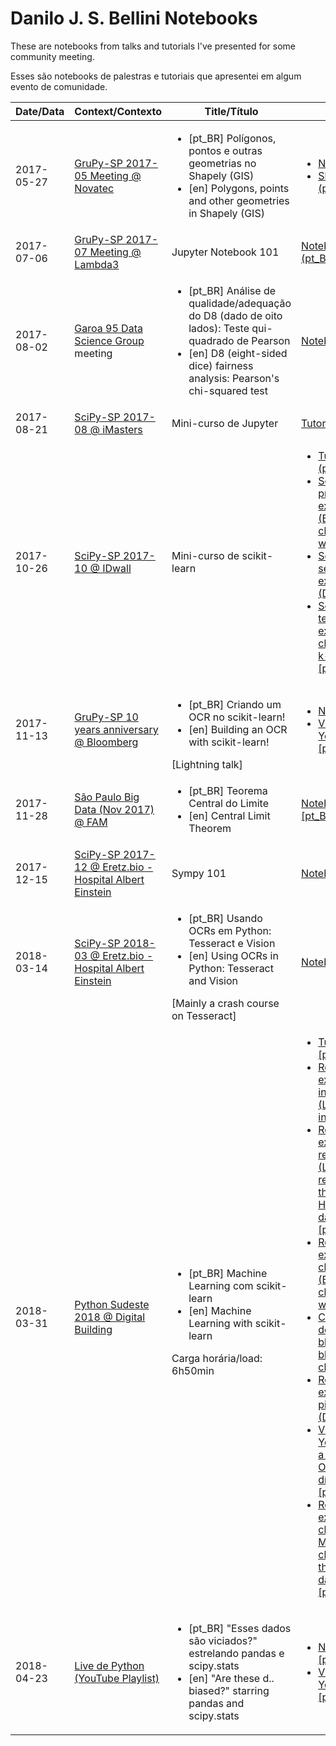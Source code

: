 # Danilo J. S. Bellini Notebooks

These are notebooks from talks and tutorials I've presented for some
community meeting.

Esses são notebooks de palestras e tutoriais que apresentei em algum
evento de comunidade.

<table>
  <thead>
    <th>Date/Data</th>
    <th>Context/Contexto</th>
    <th>Title/Título</th>
    <th>Links</th>
  </thead>
  <tbody>
    <tr>
      <td>2017-05-27</td>
      <td><a href="https://github.com/grupy-sp/encontros/blob/master/2017/2017-05-novatec.md">GruPy-SP 2017-05 Meeting @ Novatec</a></td>
      <td>
        <ul>
          <li>[pt_BR] Polígonos, pontos e outras geometrias no Shapely (GIS)</li>
          <li>[en] Polygons, points and other geometries in Shapely (GIS)</li>
        </ul>
      </td>
      <td>
        <ul>
          <li><a href="2017-05-27_Shapely.ipynb">Notebook</a></li>
          <li><a href="https://www.slideshare.net/djsbellini/20170527-grupysp-polgonos-pontos-e-outras-geometrias-no-shapely-gis">Slides (pt_BR)</a></li>
        </ul>
      </td>
    </tr>
    <tr>
      <td>2017-07-06</td>
      <td><a href="https://github.com/grupy-sp/encontros/blob/master/2017/2017-07-lambda3.md">GruPy-SP 2017-07 Meeting @ Lambda3</a></td>
      <td>Jupyter Notebook 101</td>
      <td><a href="2017-07-06_Jupyter_101_GruPy.ipynb">Notebook (pt_BR)</a></td>
    </tr>
    <tr>
      <td>2017-08-02</td>
      <td><a href="http://groups.google.com/group/garoa95">Garoa 95 Data Science Group</a> meeting</td>
      <td>
        <ul>
          <li>[pt_BR] Análise de qualidade/adequação do D8 (dado de oito lados): Teste qui-quadrado de Pearson</li>
          <li>[en] D8 (eight-sided dice) fairness analysis: Pearson's chi-squared test</li>
        </ul>
      </td>
      <td><a href="2017-08-02_D8_Analysis.ipynb">Notebook</a></td>
    </tr>
    <tr>
      <td>2017-08-21</td>
      <td><a href="https://www.meetup.com/pt-BR/Grupy-SP/events/242551265/">SciPy-SP 2017-08 @ iMasters</a></td>
      <td>Mini-curso de Jupyter</td>
      <td><a href="2017-08-21_Jupyter/Mini-Curso_Jupyter.ipynb">Tutorial (pt_BR)</a></td>
    </tr>
    <tr>
      <td>2017-10-26</td>
      <td><a href="https://www.meetup.com/pt-BR/Grupy-SP/events/244123986/">SciPy-SP 2017-10 @ IDwall</a></td>
      <td>Mini-curso de scikit-learn</td>
      <td>
        <ul>
          <li><a href="2017-10-26_scikit-learn/mini-curso_scikit-learn.ipynb">Tutorial (pt_BR)</a></li>
          <li><a href="2017-10-26_scikit-learn/resposta-exercicio-1.ipynb">Solução do primeiro exercício (Blob classification w/ SVM)</a></li>
          <li><a href="2017-11-13_OCR_GruPy-SP_10_anos.ipynb">Solução do segundo exercício (Digits OCR)</a></li>
          <li><a href="2018-03-31_scikit-learn/resposta-exercicio-clustering.ipynb">Solução do terceiro exercício (Iris clustering w/ k-Means) [pt_br]</a></li>
        </ul>
      </td>
    </tr>
    <tr>
      <td>2017-11-13</td>
      <td><a href="https://www.meetup.com/pt-BR/Grupy-SP/events/244141428/">GruPy-SP 10 years anniversary @ Bloomberg</a></td>
      <td>
        <ul>
          <li>[pt_BR] Criando um OCR no scikit-learn!</li>
          <li>[en] Building an OCR with scikit-learn!</li>
        </ul>
        [Lightning talk]
      </td>
      <td>
        <ul>
          <li><a href="2017-11-13_OCR_GruPy-SP_10_anos.ipynb">Notebook</a></li>
          <li><a href="https://youtu.be/kDmsYpRuNPA?t=45m50s">Video @ YouTube [pt_br]</a></li>
        </ul>
      </td>
    </tr>
    <tr>
      <td>2017-11-28</td>
      <td><a href="https://www.meetup.com/pt-BR/Sao-Paulo-Big-Data-Meetup/events/244999924/">São Paulo Big Data (Nov 2017) @ FAM</a></td>
      <td>
        <ul>
          <li>[pt_BR] Teorema Central do Limite</li>
          <li>[en] Central Limit Theorem</li>
        </ul>
      </td>
      <td><a href="2017-11-28_Teorema_Limite_Central/2017-11-28_Teorema_Limite_Central.ipynb">Notebook [pt_BR]</a></td>
    </tr>
    <tr>
      <td>2017-12-15</td>
      <td><a href="https://www.meetup.com/pt-BR/Grupy-SP/events/245710623/">SciPy-SP 2017-12 @ Eretz.bio - Hospital Albert Einstein</a></td>
      <td>Sympy 101</td>
      <td><a href="2017-12-15_Sympy_101/2017-12-15_Sympy_101.ipynb">Notebook</a></td>
    </tr>
    <tr>
      <td>2018-03-14</td>
      <td><a href="https://www.meetup.com/pt-BR/Grupy-SP/events/248111900/">SciPy-SP 2018-03 @ Eretz.bio - Hospital Albert Einstein</a></td>
      <td>
        <ul>
          <li>[pt_BR] Usando OCRs em Python: Tesseract e Vision</li>
          <li>[en] Using OCRs in Python: Tesseract and Vision</li>
        </ul>
        [Mainly a crash course on Tesseract]
      </td>
      <td><a href="2018-03-14_OCRs/2018-03-14_OCRs.ipynb">Notebook [en]</a></td>
    </tr>
    <tr>
      <td>2018-03-31</td>
      <td><a href="http://pythonsudeste.org">Python Sudeste 2018 @ Digital Building</a></td>
      <td>
        <ul>
          <li>[pt_BR] Machine Learning com scikit-learn</li>
          <li>[en] Machine Learning with scikit-learn</li>
        </ul>
        Carga horária/load: 6h50min
      </td>
      <td>
        <ul>
          <li><a href="2018-03-31_scikit-learn/sklearn_tutorial.ipynb">Tutorial [pt_br]</a></li>
          <li><a href="2018-03-31_scikit-learn/resposta-exercicio-interpolacao.ipynb">Resposta ao exercício de interpolação (Linear interpolation)</a></li>
          <li><a href="2018-03-31_scikit-learn/resposta-exercicio-regressao.ipynb">Resposta ao exercício de regressão (Linear regression of the Boston House Prices dataset) [pt_br]</a></li>
          <li><a href="2018-03-31_scikit-learn/resposta-exercicio-classificacao.ipynb">Resposta ao exercício de classificação (Blob classification w/ SVM)</a></li>
          <li><a href="2017-10-26_scikit-learn/resposta-exercicio-1.ipynb">Classificação de outros blobs (other blobs classification)</a></li>
          <li><a href="2017-11-13_OCR_GruPy-SP_10_anos.ipynb">Resposta ao exercício de pipeline (Digits OCR)</a></li>
          <li><a href="https://youtu.be/kDmsYpRuNPA?t=45m50s">Vídeo no YouTube com a solução do OCR de dígitos [pt_br]</a></li>
          <li><a href="2018-03-31_scikit-learn/resposta-exercicio-clustering.ipynb">Resposta ao exercício de clustering (k-Means clustering of the Iris dataset) [pt_br]</a></li>
        </ul>
      </td>
    </tr>
    <tr>
      <td>2018-04-23</td>
      <td><a href="https://www.youtube.com/watch?v=UsNH6rBibwg&list=PLOQgLBuj2-3K1hb7XgkGPb4S9YNIeHsPk">Live de Python (YouTube Playlist)</a></td>
      <td>
        <ul>
          <li>[pt_BR] "Esses dados são viciados?" estrelando pandas e scipy.stats</li>
          <li>[en] "Are these d.. biased?" starring pandas and scipy.stats</li>
        </ul>
      </td>
      <td>
        <ul>
          <li><a href="2018-04-23_DadosViciados/2018-04-23_LiveDePython.ipynb">Notebook [pt_br]</a></li>
          <li><a href="https://youtu.be/UsNH6rBibwg">Video @ YouTube [pt_br]</a></li>
        </ul>
      </td>
    </tr>
  </tbody>
</table>
